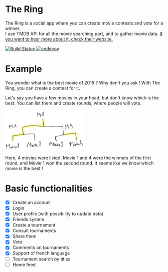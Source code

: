 # The Ring
The Ring is a social app where you can create movie contests and vote for a winner.  
I use TMDB API for all the movie searching part, and to gather movie data.
[If you want to hear more about it, check their website.](https://www.themoviedb.org/)

[![Build Status](https://travis-ci.com/kcourtois/TheRing.svg?branch=master)](https://travis-ci.com/kcourtois/TheRing) [![codecov](https://codecov.io/gh/kcourtois/TheRing/branch/master/graph/badge.svg)](https://codecov.io/gh/kcourtois/TheRing)

# Example

You wonder what is the best movie of 2019 ? Why don't you ask !
With The Ring, you can create a contest for it.

Let's say you have a few movies in your head, but don't know which is the best. You can list them and create rounds, where people will vote.

<img src="Images/rounds.png" width="50%" height="50%"/>

Here, 4 movies were listed. Movie 1 and 4 were the winners of the first round, and Movie 1 won the second round. It seems like we know which movie is the best !


# Basic functionalities

- [x] Create an account
- [x] Login
- [x] User profile (with possibility to update data)
- [x] Friends system
- [x] Create a tournament
- [x] Consult tournaments
- [x] Share them
- [x] Vote
- [x] Comments on tournaments
- [x] Support of french language
- [ ] Tournament search by titles
- [ ] Home feed